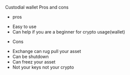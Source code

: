 Custodial wallet Pros and cons

- pros

* Easy to use
* Can help if you are a beginner for crypto usage(wallet)

- Cons

* Exchange can rug pull your asset
* Can be shutdown
* Can freez your asset
* Not your keys not your crypto
